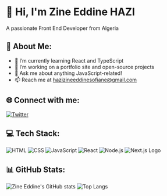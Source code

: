 # 👋 Hi, I'm Zine Eddine HAZI
A passionate Front End Developer from Algeria

## 💫 About Me:
- 🌱 I’m currently learning React and TypeScript
- 🔭 I’m working on a portfolio site and open-source projects
- 💬 Ask me about anything JavaScript-related!
- 📫 Reach me at hazizineeddinesofiane@gmail.com

## 🌐 Connect with me:
[![Twitter](https://img.shields.io/badge/Twitter-black?logo=twitter)](https://twitter.com/xiiniius)

## 💻 Tech Stack:
![HTML](https://img.shields.io/badge/-HTML5-E34F26?logo=html5&logoColor=white)
![CSS](https://img.shields.io/badge/-CSS3-1572B6?logo=css3)
![JavaScript](https://img.shields.io/badge/-JavaScript-F7DF1E?logo=javascript&logoColor=black)
![React](https://img.shields.io/badge/-React-61DAFB?logo=react)
![Node.js](https://img.shields.io/badge/-Node.js-339933?logo=node.js)
![Next.js Logo](https://nextjs.org/static/favicon/favicon-32x32.png)

## 📊 GitHub Stats:
![Zine Eddine's GitHub stats](https://github-readme-stats.vercel.app/api?username=zineeddinehazi&show_icons=true&theme=tokyonight)
![Top Langs](https://github-readme-stats.vercel.app/api/top-langs/?username=zineeddinehazi&layout=compact)

